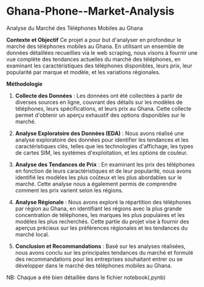 # Ghana-Phone--Market-Analysis
Analyse du Marché des Téléphones Mobiles au Ghana

**Contexte et Objectif**
Ce projet a pour but d'analyser en profondeur le marché des téléphones mobiles au Ghana. 
En utilisant un ensemble de données détaillées recueillies via le web scraping, nous visons à fournir 
une vue complète des tendances actuelles du marché des téléphones, en examinant les 
caractéristiques des téléphones disponibles, leurs prix, leur popularité par marque et modèle, et les 
variations régionales.

**Méthodologie**
1. **Collecte des Données** : Les données ont été collectées à partir de diverses sources en ligne, 
couvrant des détails sur les modèles de téléphones, leurs spécifications, et leurs prix au 
Ghana. Cette collecte permet d'obtenir un aperçu exhaustif des options disponibles sur le 
marché.

3. **Analyse Exploratoire des Données (EDA)** : Nous avons réalisé une analyse exploratoire 
des données pour identifier les tendances et les caractéristiques clés, telles que les 
technologies d'affichage, les types de cartes SIM, les systèmes d'exploitation, et les options 
de couleur.

5. **Analyse des Tendances de Prix** : En examinant les prix des téléphones en fonction de 
leurs caractéristiques et de leur popularité, nous avons identifié les modèles les plus 
coûteux et les plus abordables sur le marché. Cette analyse nous a également permis de 
comprendre comment les prix varient selon les régions.

7. **Analyse Régionale** : Nous avons exploré la répartition des téléphones par région au Ghana, 
en identifiant les régions avec la plus grande concentration de téléphones, les marques les 
plus populaires et les modèles les plus recherchés. Cette partie du projet vise à fournir des 
aperçus précieux sur les préférences régionales et les tendances du marché local.

9. **Conclusion et Recommandations** : Basé sur les analyses réalisées, nous avons conclu sur 
les principales tendances du marché et formulé des recommandations pour les entreprises 
souhaitant entrer ou se développer dans le marché des téléphones mobiles au Ghana.

NB: Chaque a été bien détaillée dans le fichier notebook(.pynb)
